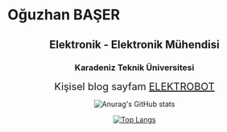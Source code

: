 # Oğuzhan BAŞER

<div align="center">

## Elektronik - Elektronik Mühendisi

### Karadeniz Teknik Üniversitesi


<span style="font-size:20px;">Kişisel blog sayfam
<a href="http://www.elektrobot.net" target="_blank">ELEKTROBOT</a></span>

![Anurag's GitHub stats](https://github-readme-stats-ruby-one.vercel.app/api?username=oguzhanbaser&show_icons=true&theme=onedark)

[![Top Langs](https://github-readme-stats-ruby-one.vercel.app/api/top-langs/?username=oguzhanbaser&layout=compact)](https://github.com/oguzhanbaser/github-readme-stats)

</div>

